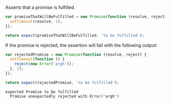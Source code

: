 Asserts that a promise is fulfilled.

<!-- unexpected-markdown async:true -->

```js
var promiseThatWillBeFulfilled = new Promise(function (resolve, reject) {
  setTimeout(resolve, 1);
});

return expect(promiseThatWillBeFulfilled, 'to be fulfilled');
```

If the promise is rejected, the assertion will fail with the following output:

<!-- unexpected-markdown async:true -->

```js
var rejectedPromise = new Promise(function (resolve, reject) {
  setTimeout(function () {
    reject(new Error('argh'));
  }, 1);
});

return expect(rejectedPromise, 'to be fulfilled');
```

```output
expected Promise to be fulfilled
  Promise unexpectedly rejected with Error('argh')
```

